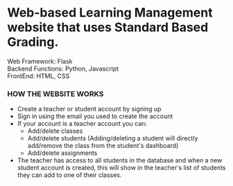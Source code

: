 # Web-based Learning Management website that uses Standard Based Grading. 

Web Framework: Flask  
Backend Functions: Python, Javascript  
FrontEnd: HTML, CSS  

### HOW THE WEBSITE WORKS
- Create a teacher or student account by signing up
- Sign in using the email you used to create the account
- If your account is a teacher account you can:
    - Add/delete classes
    - Add/delete students (Adding/deleting a student will directly add/remove the class from the student's dashboard)
    - Add/delete assignments
- The teacher has access to all students in the database and when a new student account is created, this will show in
  the teacher's list of students they can add to one of their classes.

